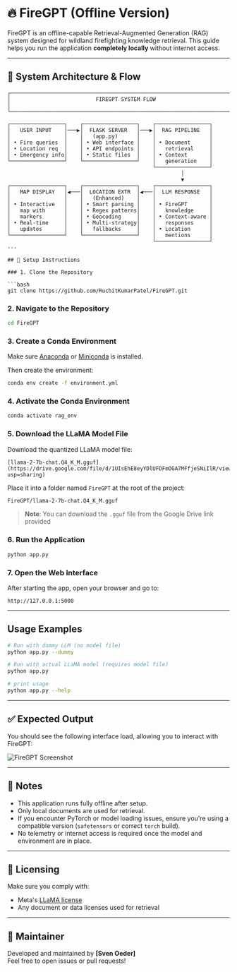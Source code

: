 # 🔥 FireGPT (Offline Version)

FireGPT is an offline-capable Retrieval-Augmented Generation (RAG) system designed for wildland firefighting knowledge retrieval. This guide helps you run the application **completely locally** without internet access.

---

## 🔄 System Architecture & Flow

```
┌─────────────────────────────────────────────────────────────────────────────┐
│                           FIREGPT SYSTEM FLOW                               │
└─────────────────────────────────────────────────────────────────────────────┘

┌─────────────────┐    ┌─────────────────┐    ┌─────────────────┐
│   USER INPUT    │───▶│  FLASK SERVER   │───▶│  RAG PIPELINE   │
│                 │    │   (app.py)      │    │                 │
│ • Fire queries  │    │ • Web interface │    │ • Document      │
│ • Location req  │    │ • API endpoints │    │   retrieval     │
│ • Emergency info│    │ • Static files  │    │ • Context       │
└─────────────────┘    └─────────────────┘    │   generation    │
                                              └─────────────────┘
                                                       │
                                                       ▼
┌─────────────────┐    ┌─────────────────┐    ┌─────────────────┐
│   MAP DISPLAY   │◀───│  LOCATION EXTR  │◀───│  LLM RESPONSE   │
│                 │    │   (Enhanced)    │    │                 │
│ • Interactive   │    │ • Smart parsing │    │ • FireGPT       │
│   map with      │    │ • Regex patterns│    │   knowledge     │
│   markers       │    │ • Geocoding     │    │ • Context-aware │
│ • Real-time     │    │ • Multi-strategy│    │   responses     │
│   updates       │    │   fallbacks     │    │ • Location      │
└─────────────────┘    └─────────────────┘    │   mentions      │
                                              └─────────────────┘
---

## 🚀 Setup Instructions

### 1. Clone the Repository

```bash
git clone https://github.com/RuchitKumarPatel/FireGPT.git
```

### 2. Navigate to the Repository

```bash
cd FireGPT
```

### 3. Create a Conda Environment

Make sure [Anaconda](https://www.anaconda.com/products/distribution) or [Miniconda](https://docs.conda.io/en/latest/miniconda.html) is installed.

Then create the environment:

```bash
conda env create -f environment.yml
```

### 4. Activate the Conda Environment

```bash
conda activate rag_env
```

### 5. Download the LLaMA Model File

Download the quantized LLaMA model file:

```
[llama-2-7b-chat.Q4_K_M.gguf] (https://drive.google.com/file/d/1UIsEhE8eyYDlUFDFmOGA7MFfjeSNiIlR/view?usp=sharing)
```

Place it into a folder named `FireGPT` at the root of the project:

```bash
FireGPT/llama-2-7b-chat.Q4_K_M.gguf
```

> **Note**: You can download the `.gguf` file from the Google Drive link provided

### 6. Run the Application

```bash
python app.py
```

### 7. Open the Web Interface

After starting the app, open your browser and go to:

```
http://127.0.0.1:5000
```

---

## Usage Examples

```bash
# Run with dummy LLM (no model file)
python app.py --dummy

# Run with actual LLaMA model (requires model file)
python app.py

# print usage
python app.py --help
```
---

## ✅ Expected Output

You should see the following interface load, allowing you to interact with FireGPT:

![FireGPT Screenshot](https://github.com/user-attachments/assets/1e2cc631-a5c5-41ae-9836-c6116bf8339c)

---

## 📝 Notes

- This application runs fully offline after setup.
- Only local documents are used for retrieval.
- If you encounter PyTorch or model loading issues, ensure you're using a compatible version (`safetensors` or correct `torch` build).
- No telemetry or internet access is required once the model and environment are in place.

---

## 🔐 Licensing

Make sure you comply with:

- Meta's [LLaMA license](https://ai.meta.com/resources/models-and-libraries/llama-downloads/)
- Any document or data licenses used for retrieval

---

## 👷 Maintainer

Developed and maintained by **[Sven Oeder]**  
Feel free to open issues or pull requests!
